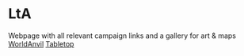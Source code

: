 # LtA
Webpage with all relevant campaign links and a gallery for art &amp; maps
[WorldAnvil](http://www.worldanvil.com/epic/oDytS1c3U5o65cgw7Yzq0gUFdz6f6o/join/lFYh-CIsA-RExHZd)
[Tabletop](https://new.tableplop.com/join/keep-brawl-search-spider)